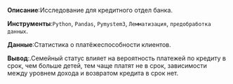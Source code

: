 
**Описание**:Исследование для кредитного отдел банка.

**Инструменты**:`Python`, `Pandas`, `Pymystem3`, `Лемматизация`,  `предобработка данных`.

**Данные**:Статистика о платёжеспособности клиентов.

**Вывод**:.Семейный статус влияет на вероятность платежей по кредиту в срок, чем больше детей, тем чаще платят не в срок, зависимости между уровнем дохода и возвратом кредита в срок нет.